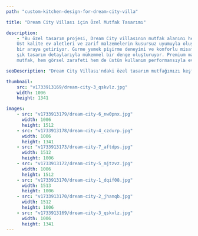 ```yaml
---
path: "custom-kitchen-design-for-dream-city-villa"

title: "Dream City Villası için Özel Mutfak Tasarımı"

description:
    - "Bu özel tasarım projesi, Dream City villasının mutfak alanını hem davetkar hem de işlevsel bir yaşam alanına dönüştürdü. 
    Üst kalite ev aletleri ve zarif malzemelerin kusursuz uyumuyla oluşturulan mutfak, estetik görünümü ve üstün işlevselliği 
    bir araya getiriyor. Gurme yemek pişirme deneyimi ve konforlu misafir ağırlama imkanı sunan akıllı çalışma alanı çözümleri, 
    şık tasarım detaylarıyla mükemmel bir denge oluşturuyor. Premium malzemeler ve özenle planlanmış yerleşim düzeni sayesinde 
    mutfak, hem görsel zarafeti hem de üstün kullanım performansıyla evin merkezi haline geldi."

seoDescription: "Dream City Villası'ndaki özel tasarım mutfağımızı keşfedin. Premium malzemeler ve zarif detaylarla modern işlevselliği zamansız stille buluşturuyoruz. Mutfak alanınızı dönüştürmek için sizleri bekliyoruz."

thumbnail: 
    src: "v1733913169/dream-city-3_qskvlz.jpg"
    width: 1006
    height: 1341

images:
    - src: "v1733913179/dream-city-6_nw0pnx.jpg"
      width: 1006
      height: 1512
    - src: "v1733913178/dream-city-4_czdurp.jpg"
      width: 1006
      height: 1341
    - src: "v1733913173/dream-city-7_aftdps.jpg"
      width: 1512
      height: 1006
    - src: "v1733913172/dream-city-5_mjtzvz.jpg"
      width: 1006
      height: 1512
    - src: "v1733913170/dream-city-1_dqif08.jpg"
      width: 1513
      height: 1006
    - src: "v1733913170/dream-city-2_jhanqb.jpg"
      width: 1512
      height: 1006
    - src: "v1733913169/dream-city-3_qskvlz.jpg"
      width: 1006
      height: 1341
---
```


